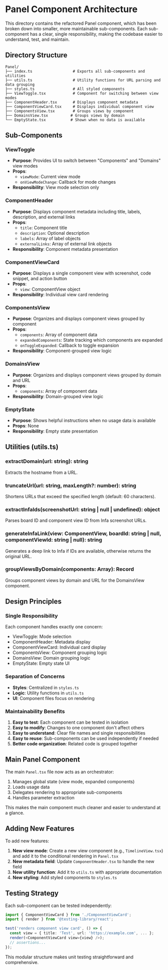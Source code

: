 # Panel Component Architecture

This directory contains the refactored Panel component, which has been broken down into smaller, more maintainable sub-components. Each sub-component has a clear, single responsibility, making the codebase easier to understand, test, and maintain.

## Directory Structure

```
Panel/
├── index.ts                  # Exports all sub-components and utilities
├── utils.ts                  # Utility functions for URL parsing and data grouping
├── styles.ts                 # All styled components
├── ViewToggle.tsx            # Component for switching between view modes
├── ComponentHeader.tsx       # Displays component metadata
├── ComponentViewCard.tsx     # Displays individual component view
├── ComponentsView.tsx        # Groups views by component
├── DomainsView.tsx          # Groups views by domain
└── EmptyState.tsx           # Shown when no data is available
```

## Sub-Components

### ViewToggle
- **Purpose**: Provides UI to switch between "Components" and "Domains" view modes
- **Props**: 
  - `viewMode`: Current view mode
  - `onViewModeChange`: Callback for mode changes
- **Responsibility**: View mode selection only

### ComponentHeader
- **Purpose**: Displays component metadata including title, labels, description, and external links
- **Props**:
  - `title`: Component title
  - `description`: Optional description
  - `labels`: Array of label objects
  - `externalLinks`: Array of external link objects
- **Responsibility**: Component metadata presentation

### ComponentViewCard
- **Purpose**: Displays a single component view with screenshot, code snippet, and action button
- **Props**:
  - `view`: ComponentView object
- **Responsibility**: Individual view card rendering

### ComponentsView
- **Purpose**: Organizes and displays component views grouped by component
- **Props**:
  - `components`: Array of component data
  - `expandedComponents`: State tracking which components are expanded
  - `onToggleExpanded`: Callback to toggle expansion
- **Responsibility**: Component-grouped view logic

### DomainsView
- **Purpose**: Organizes and displays component views grouped by domain and URL
- **Props**:
  - `components`: Array of component data
- **Responsibility**: Domain-grouped view logic

### EmptyState
- **Purpose**: Shows helpful instructions when no usage data is available
- **Props**: None
- **Responsibility**: Empty state presentation

## Utilities (utils.ts)

### extractDomain(url: string): string
Extracts the hostname from a URL.

### truncateUrl(url: string, maxLength?: number): string
Shortens URLs that exceed the specified length (default: 60 characters).

### extractInfaIds(screenshotUrl: string | null | undefined): object
Parses board ID and component view ID from Infa screenshot URLs.

### generateInfaLink(view: ComponentView, boardId: string | null, componentViewId: string | null): string
Generates a deep link to Infa if IDs are available, otherwise returns the original URL.

### groupViewsByDomain(components: Array): Record
Groups component views by domain and URL for the DomainsView component.

## Design Principles

### Single Responsibility
Each component handles exactly one concern:
- ViewToggle: Mode selection
- ComponentHeader: Metadata display
- ComponentViewCard: Individual card display
- ComponentsView: Component grouping logic
- DomainsView: Domain grouping logic
- EmptyState: Empty state UI

### Separation of Concerns
- **Styles**: Centralized in `styles.ts`
- **Logic**: Utility functions in `utils.ts`
- **UI**: Component files focus on rendering

### Maintainability Benefits
1. **Easy to test**: Each component can be tested in isolation
2. **Easy to modify**: Changes to one component don't affect others
3. **Easy to understand**: Clear file names and single responsibilities
4. **Easy to reuse**: Sub-components can be used independently if needed
5. **Better code organization**: Related code is grouped together

## Main Panel Component

The main `Panel.tsx` file now acts as an orchestrator:
1. Manages global state (view mode, expanded components)
2. Loads usage data
3. Delegates rendering to appropriate sub-components
4. Handles parameter extraction

This makes the main component much cleaner and easier to understand at a glance.

## Adding New Features

To add new features:

1. **New view mode**: Create a new view component (e.g., `TimelineView.tsx`) and add it to the conditional rendering in `Panel.tsx`
2. **New metadata field**: Update `ComponentHeader.tsx` to handle the new field
3. **New utility function**: Add it to `utils.ts` with appropriate documentation
4. **New styling**: Add styled components to `styles.ts`

## Testing Strategy

Each sub-component can be tested independently:

```typescript
import { ComponentViewCard } from './ComponentViewCard';
import { render } from '@testing-library/react';

test('renders component view card', () => {
  const view = { title: 'Test', url: 'https://example.com', ... };
  render(<ComponentViewCard view={view} />);
  // assertions...
});
```

This modular structure makes unit testing straightforward and comprehensive.
